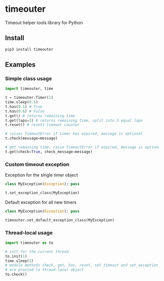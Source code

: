 # timeouter

Timeout helper tools library for Python

## Install

```python
pip3 install timeouter
```

## Examples

### Simple class usage

```python
import timeouter, time

t = timeouter.Timer(1)
time.sleep(0.5)
t.has(0.1) # True
t.has(0.6) # False
t.get() # returns remaining time
t.get(laps=3) # returns remaining time, split into 3 equal laps
t.reset() # resets timeout counter

# raises TimeoutError if timer has expired, message is optional
t.check(message=message)

# get remaining time, raise TimeoutError if expired, message is optional
t.get(check=True, check_message=message)
```

### Custom timeout exception

Exception for the single timer object

```python
class MyException(Exception): pass

t.set_exception_class(MyException)
```

Default exception for all new timers

```python
class MyException(Exception): pass

timeouter.set_default_exception_class(MyException)
```

### Thread-local usage

```python
import timeouter as to

# init for the current thread
to.init(1)
time.sleep(2)
# module methods check, get, has, reset, set_timeout and set_exception_class
# are proxied to thread-local object
to.check()
```
